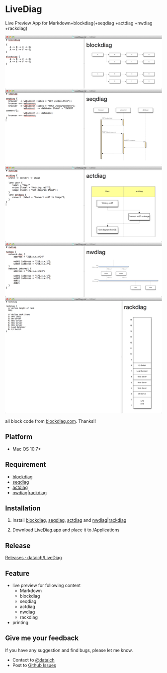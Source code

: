 LiveDiag
========

Live Preview App for Markdown+blockdiag(+seqdiag +actdiag +nwdiag +rackdiag)

![image](Sample/blockdiag.png)
![image](Sample/seqdiag.png)
![image](Sample/actdiag.png)
![image](Sample/nwdiag.png)
![image](Sample/rackdiag.png)


all block code from [blockdiag.com](http://blockdiag.com/). Thanks!!

## Platform

- Mac OS 10.7+

## Requirement

- [blockdiag](http://blockdiag.com/ja/blockdiag/introduction.html#id2)
- [seqdiag](http://blockdiag.com/ja/seqdiag/introduction.html#setup)
- [actdiag](http://blockdiag.com/ja/actdiag/introduction.html#setup)
- [nwdiag|rackdiag](http://blockdiag.com/ja/nwdiag/introduction.html#setup)

## Installation
1. Install [blockdiag](http://blockdiag.com/ja/blockdiag/introduction.html#macosx-macports), [seqdiag](http://blockdiag.com/ja/seqdiag/introduction.html#setup), [actdiag](http://blockdiag.com/ja/actdiag/introduction.html#setup) and [nwdiag|rackdiag](http://blockdiag.com/ja/nwdiag/introduction.html#setup)

2. Download [LiveDiag.app](https://github.com/dataich/LiveDiag/releases/download/1.2.0/LiveDiag.app.zip) and place it to /Applications

## Release

[Releases · dataich/LiveDiag](https://github.com/dataich/LiveDiag/releases)

## Feature

- live preview for following content
	- Markdown
	- blockdiag
	- seqdiag
	- actdiag
	- nwdiag
	- rackdiag
- printing

## Give me your feedback

If you have any suggestion and find bugs, please let me know.

- Contact to [@dataich](https://twitter.com/dataich)
- Post to [Github Issues](https://github.com/dataich/LiveDiag/issues)